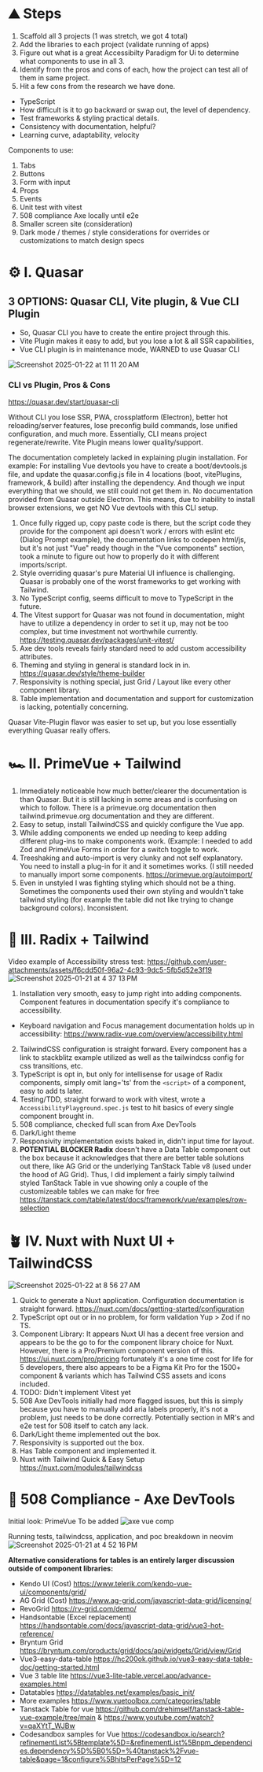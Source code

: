 # ⛰️ Steps

1. Scaffold all 3 projects (1 was stretch, we got 4 total)
2. Add the libraries to each project (validate running of apps)
3. Figure out what is a great Accessibilty Paradigm for Ui to determine what components to use in all 3.
4. Identify from the pros and cons of each, how the project can test all of them in same project.
5. Hit a few cons from the research we have done.

- TypeScript
- How difficult is it to go backward or swap out, the level of dependency.
- Test frameworks & styling practical details.
- Consistency with documentation, helpful?
- Learning curve, adaptability, velocity

Components to use:

1. Tabs
2. Buttons
3. Form with input
4. Props
5. Events
6. Unit test with vitest
7. 508 compliance Axe locally until e2e
8. Smaller screen site (consideration)
9. Dark mode / themes / style considerations for overrides or customizations to match design specs

# ⚙️ I. Quasar

## 3 OPTIONS: Quasar CLI, Vite plugin, & Vue CLI Plugin

- So, Quasar CLI you have to create the entire project through this.
- Vite Plugin makes it easy to add, but you lose a lot & all SSR capabilities,
- Vue CLI plugin is in maintenance mode, WARNED to use Quasar CLI

![Screenshot 2025-01-22 at 11 11 20 AM](https://github.com/user-attachments/assets/0f3bf218-c384-4c6f-91f2-b658a1955548)

### CLI vs Plugin, Pros & Cons

<https://quasar.dev/start/quasar-cli>

Without CLI you lose SSR, PWA, crossplatform (Electron), better hot reloading/server features, lose preconfig build commands, lose unified configuration, and much more.
Essentially, CLI means project regenerate/rewrite. Vite Plugin means lower quality/support.

The documentation completely lacked in explaining plugin installation. For example:
For installing Vue devtools you have to create a boot/devtools.js file, and update the quasar.config.js file in 4 locations (boot, vitePlugins, framework, & build) after installing the dependency. And though we input everything that we should, we still could not get them in. No documentation provided from Quasar outside Electron. This means, due to inability to install browser extensions, we get NO Vue devtools with this CLI setup.

1. Once fully rigged up, copy paste code is there, but the script code they provide for the component api doesn't work / errors with eslint etc (Dialog Prompt example), the documentation links to codepen html/js, but it's not just "Vue" ready though in the "Vue components" section, took a minute to figure out how to properly do it with different imports/script.
2. Style overriding quasar's pure Material UI influence is challenging. Quasar is probably one of the worst frameworks to get working with Tailwind.
3. No TypeScript config, seems difficult to move to TypeScript in the future.
4. The Vitest support for Quasar was not found in documentation, might have to utilize a dependency in order to set it up, may not be too complex, but time investment not worthwhile currently.  <https://testing.quasar.dev/packages/unit-vitest/>
5. Axe dev tools reveals fairly standard need to add custom accessibility attributes.
6. Theming and styling in general is standard lock in in. <https://quasar.dev/style/theme-builder>
7. Responsivity is nothing special, just Grid / Layout like every other component library.
8. Table implementation and documentation and support for customization is lacking, potentially concerning.

Quasar Vite-Plugin flavor was easier to set up, but you lose essentially everything Quasar really offers.

# 🏎️ II. PrimeVue + Tailwind

1. Immediately noticeable how much better/clearer the documentation is than Quasar. But it is still lacking in some areas and is confusing on which to follow. There is a primevue.org documentation then tailwind.primevue.org documentation and they are different.
2. Easy to setup, install TailwindCSS and quickly configure the Vue app.
3. While adding components we ended up needing to keep adding different plug-ins to make components work. (Example: I needed to add Zod and PrimeVue Forms in order for a switch toggle to work. 
4. Treeshaking and auto-import is very clunky and not self explanatory. You need to install a plug-in for it and it sometimes works. (I still needed to manually import some components. <https://primevue.org/autoimport/>
5. Even in unstyled I was fighting styling which should not be a thing. Sometimes the components used their own styling and wouldn't take tailwind styling (for example the table did not like trying to change background colors). Inconsistent.

# 🏁 III. Radix + Tailwind

Video example of Accessibility stress test:
<https://github.com/user-attachments/assets/f6cdd50f-96a2-4c93-9dc5-5fb5d52e3f19>
![Screenshot 2025-01-21 at 4 37 13 PM](https://github.com/user-attachments/assets/3cdae166-5f87-4c7f-a2c9-03386227f5cc)

1. Installation very smooth, easy to jump right into adding components. Component features in documentation specify it's compliance to accessibility.

- Keyboard navigation and Focus management documentation holds up in accessibility: <https://www.radix-vue.com/overview/accessibility.html>

2. TailwindCSS configuration is straight forward. Every component has a link to stackblitz example utilized as well as the tailwindcss config for css transitions, etc.
3. TypeScript is opt in, but only for intellisense for usage of Radix components, simply omit lang='ts' from the `<script>` of a component, easy to add ts later.
4. Testing/TDD, straight forward to work with vitest, wrote a `AccessibilityPlayground.spec.js` test to hit basics of every single component brought in.
5. 508 compliance, checked full scan from Axe DevTools
6. Dark/Light theme
7. Responsivity implementation exists baked in, didn't input time for layout.
8. **POTENTIAL BLOCKER Radix** doesn't have a Data Table component out the box because it acknowledges that there are better table solutions out there, like AG Grid or the underlying TanStack Table v8 (used under the hood of AG Grid). Thus, I did implement a fairly simply tailwind styled TanStack Table in vue showing only a couple of the customizeable tables we can make for free <https://tanstack.com/table/latest/docs/framework/vue/examples/row-selection>

# 🪴 IV. Nuxt with Nuxt UI + TailwindCSS
![Screenshot 2025-01-22 at 8 56 27 AM](https://github.com/user-attachments/assets/cf28d51a-fcd8-4500-a70e-5c5feeb3d11b)

1. Quick to generate a Nuxt application. Configuration documentation is straight forward. <https://nuxt.com/docs/getting-started/configuration>
2. TypeScript opt out or in no problem, for form validation Yup > Zod if no TS.
3. Component Library: It appears Nuxt UI has a decent free version and appears to be the go to for the component library choice for Nuxt. However, there is a Pro/Premium component version of this. <https://ui.nuxt.com/pro/pricing> fortunately it's a one time cost for life for 5 developers, there also appears to be a Figma Kit Pro for the 1500+ component & variants which has Tailwind CSS assets and icons included.
4. TODO: Didn't implement Vitest yet
5. 508 Axe DevTools initially had more flagged issues, but this is simply because you have to manually add aria labels properly, it's not a problem, just needs to be done correctly. Potentially section in MR's and e2e test for 508 itself to catch any lack.
6. Dark/Light theme implemented out the box.
7. Responsivity is supported out the box.
8. Has Table component and implemented it.
9. Nuxt with Tailwind Quick & Easy Setup <https://nuxt.com/modules/tailwindcss>


# 📏 508 Compliance - Axe DevTools

Initial look:
PrimeVue To be added
![axe vue comp](https://github.com/user-attachments/assets/3626288b-0740-4350-82d5-88117cfb8c1a)


Running tests, tailwindcss, application, and poc breakdown in neovim
![Screenshot 2025-01-21 at 4 52 16 PM](https://github.com/user-attachments/assets/21438ff8-19a4-44ba-a5cf-959c3d5c5446)

**Alternative considerations for tables is an entirely larger discussion outside of component libraries:**

- Kendo UI (Cost) <https://www.telerik.com/kendo-vue-ui/components/grid/>
- AG Grid (Cost) <https://www.ag-grid.com/javascript-data-grid/licensing/>
- RevoGrid <https://rv-grid.com/demo/>
- Handsontable (Excel replacement)  <https://handsontable.com/docs/javascript-data-grid/vue3-hot-reference/>
- Bryntum Grid <https://bryntum.com/products/grid/docs/api/widgets/Grid/view/Grid>
- Vue3-easy-data-table <https://hc200ok.github.io/vue3-easy-data-table-doc/getting-started.html>
- Vue 3 table lite <https://vue3-lite-table.vercel.app/advance-examples.html>
- Datatables <https://datatables.net/examples/basic_init/>
- More examples <https://www.vuetoolbox.com/categories/table>
- Tanstack Table for vue <https://github.com/drehimself/tanstack-table-vue-example/tree/main> & <https://www.youtube.com/watch?v=qaXYtT_WJBw>
- Codesandbox samples for Vue <https://codesandbox.io/search?refinementList%5Btemplate%5D=&refinementList%5Bnpm_dependencies.dependency%5D%5B0%5D=%40tanstack%2Fvue-table&page=1&configure%5BhitsPerPage%5D=12>
